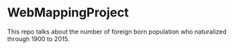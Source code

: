# WebMappingProject

This repo talks about the number of foreign born population who naturalized through 1900 to 2015. 
